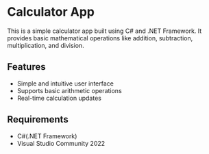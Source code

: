 # Calculator App

This is a simple calculator app built using C# and .NET Framework. It provides basic mathematical operations like addition, subtraction, multiplication, and division.

## Features
- Simple and intuitive user interface
- Supports basic arithmetic operations
- Real-time calculation updates

## Requirements
- C#(.NET Framework)
- Visual Studio Community 2022
